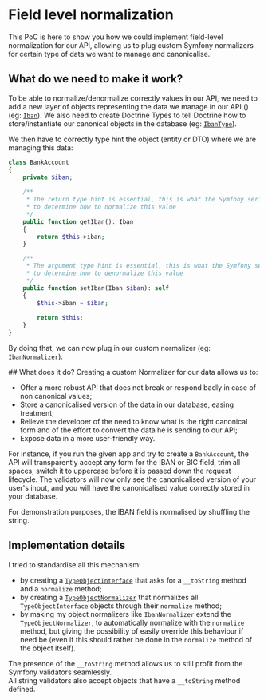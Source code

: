 # Field level normalization

This PoC is here to show you how we could implement field-level normalization for our API, allowing us
to plug custom Symfony normalizers for certain type of data we want to manage and canonicalise.

## What do we need to make it work?
To be able to normalize/denormalize correctly values in our API, we need to add a new layer of
objects representing the data we manage in our API ()(eg: [`Iban`](./src/Serializer/Objects/Iban.php)).
We also need to create Doctrine Types to tell Doctrine how to store/instantiate our canonical objects in the database
(eg: [`IbanType`](./src/Doctrine/DBAL/Types/IbanType.php)).

We then have to correctly type hint the object (entity or DTO) where we are managing this data:
```php
class BankAccount
{
    private $iban;
    
    /** 
     * The return type hint is essential, this is what the Symfony serializer uses 
     * to determine how to normalize this value
     */
    public function getIban(): Iban
    {
        return $this->iban;
    }

    /**
     * The argument type hint is essential, this is what the Symfony serializer uses
     * to determine how to denormalize this value
     */
    public function setIban(Iban $iban): self
    {
        $this->iban = $iban;
    
        return $this;
    }
}
```

By doing that, we can now plug in our custom normalizer
(eg: [`IbanNormalizer`](./src/Serializer/Normalizer/IbanNormalizer.php)).

## What does it do?
Creating a custom Normalizer for our data allows us to:
- Offer a more robust API that does not break or respond badly in case of non canonical values;
- Store a canonicalised version of the data in our database, easing treatment;
- Relieve the developer of the need to know what is the right canonical form and of the effort to convert
the data he is sending to our API;
- Expose data in a more user-friendly way.

For instance, if you run the given app and try to create a `BankAccount`, the API will transparently
accept any form for the IBAN or BIC field, trim all spaces, switch it to uppercase before it is passed down
the request lifecycle.
The validators will now only see the canonicalised version of your user's input, and you will have the canonicalised
value correctly stored in your database.

For demonstration purposes, the IBAN field is normalised by shuffling the string.

## Implementation details
I tried to standardise all this mechanism:
- by creating a [`TypeObjectInterface`](./src/Serializer/Objects/TypeObjectInterface.php) that
asks for a `__toString` method and a `normalize` method;
- by creating a [`TypeObjectNormalizer`](./src/Serializer/Normalizer/TypeObjectNormalizer.php) that
normalizes all `TypeObjectInterface` objects through their `normalize` method;
- by making my object normalizers like `IbanNormalizer` extend the `TypeObjectNormalizer`, to automatically
normalize with the `normalize` method, but giving the possibility of easily override this behaviour if need be
(even if this should rather be done in the `normalize` method of the object itself).

The presence of the `__toString` method allows us to still profit from the Symfony validators seamlessly.  
All string validators also accept objects that have a `__toString` method defined.
